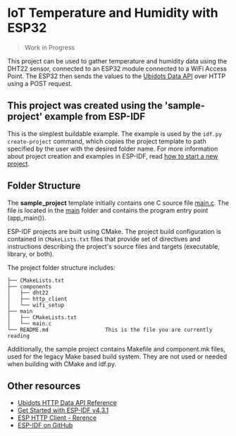 # IoT Temperature and Humidity with ESP32

> Work in Progress

This project can be used to gather temperature and humidity data using the DHT22 sensor, connected to an ESP32 module connected to a WiFi Access Point. The ESP32 then sends the values to the [Ubidots Data API](https://docs.ubidots.com/v1.6/reference/welcome) over HTTP using a POST request.

## This project was created using the 'sample-project' example from ESP-IDF
This is the simplest buildable example. The example is used by the `idf.py create-project` command, which copies the project template to path specified by the user with the desired folder name. For more information about project creation and examples in ESP-IDF, read [how to start a new project](https://docs.espressif.com/projects/esp-idf/en/latest/api-guides/build-system.html#start-a-new-project).

## Folder Structure

The **sample_project** template initially contains one C source file [main.c](main/main.c). The file is located in the [main](main) folder and contains the program entry point (app_main()).

ESP-IDF projects are built using CMake. The project build configuration is contained in `CMakeLists.txt`
files that provide set of directives and instructions describing the project's source files and targets
(executable, library, or both). 

The project folder structure includes:

```
├── CMakeLists.txt
├── components
│   ├── dht22
│   ├── http_client
│   └── wifi_setup
├── main
│   ├── CMakeLists.txt
│   └── main.c
└── README.md                  This is the file you are currently reading
```
Additionally, the sample project contains Makefile and component.mk files, used for the legacy Make based build system. 
They are not used or needed when building with CMake and idf.py.

## Other resources

* [Ubidots HTTP Data API Reference](https://docs.ubidots.com/v1.6/reference/http) 
* [Get Started with ESP-IDF v4.3.1](https://docs.espressif.com/projects/esp-idf/en/v4.3.1/esp32/get-started/index.html)
* [ESP HTTP Client - Rerence](https://docs.espressif.com/projects/esp-idf/en/v4.3.1/esp32/api-reference/protocols/esp_http_client.html)
* [ESP-IDF on GitHub](https://github.com/espressif/esp-idf)

